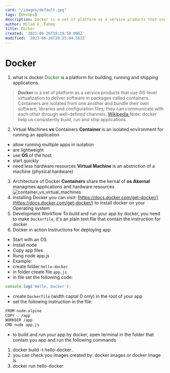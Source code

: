 ```yaml
---
card: "/images/default.jpg"
tags: [DevOps]
description: Docker is a set of platform as a service products that use OS-level virtualization to deliver software in packages called containers. Containers are isolated from one another and bundle their own software, libraries and configuration files; they can communicate with each other through well-defined channels.
author: Milad E. Fahmy
title: Docker
created: '2021-06-26T19:19:50.096Z'
modified: '2021-06-26T20:25:04.563Z'
---
```

# Docker
1. what is docker
<span style="color:green;"> Docker </span> is a platform for building, running and shipping applications.
> <strong>Docker</strong> is a set of platform as a service products that use OS-level virtualization to deliver software in packages called containers. Containers are isolated from one another and bundle their own software, libraries and configuration files; they can communicate with each other through well-defined channels.  [Wikipedia
](https://en.wikipedia.org/wiki/Docker_(software))
Note: docker help us consistently build, run and ship applications
2. Virtual Machines <strong>vs </strong> Containers
<strong> Container </strong> is an isolated environment for running an application
- allow running multiple apps in isolation
- are lightweight
- use <strong>OS </strong> of the host
- start quickly
- need less hardware resources
<strong> Virtual Machine </strong> is an abstriction of a machine (physical hardware)
3. Architecture of Docker
<strong> Containers </strong> share the kernal of <b>os</b>
<strong> Akernal</strong> managmes applications and hardware resources
![container_vs_virtual_machines](/images/Container_VM_Implementation.png)
1. Installing Docker
you can visit: [https://docs.docker.com/get-docker/](https://docs.docker.com/get-docker/) to install docker on your Operating system
5. Development Workflow
To build and run your app by docker, you need to make `Dockerfile`, it's an plain text file that contain the instruction for docker
6. Docker in action
Instructions for deploying app
- Start with an OS
- Install node
- Copy app files
- Rung node app.js
- Example:
- create folder `hello-docker`
- in folder create file `app.js`
- in file set the following code:
```js
console.log('Hello, Docker');
```
- create `Dockerfile` (width captal D only) in the root of your app
- set the following instruction in the file:
```txt
FROM node:alpine
COPY . /app
WORKDIR /app
CMD node app.js
```
- to build and run your app by docker, open terminal in the folder that contain you app and run the following commands
1. docker build -t hello-docker .
2. you can check you images created by: docker images or docker image ls
3.  docker run hello-docker
